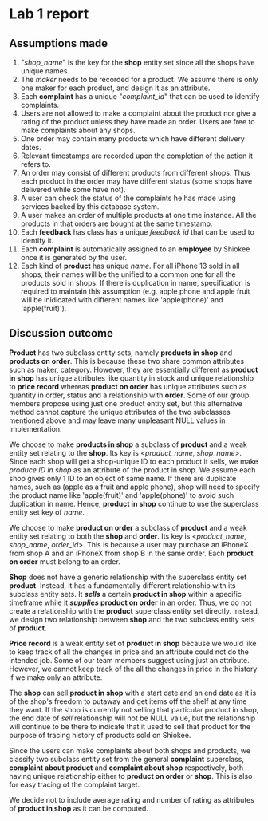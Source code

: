 # Lab 1 report

## Assumptions made
1. "*shop_name*" is the key for the **shop** entity set since all the shops have unique names.
2. The *maker* needs to be recorded for a product. We assume there is only one maker for each product, and design it as an attribute.
3. Each **complaint** has a unique "*complaint_id*" that can be used to identify complaints.
4. Users are not allowed to make a complaint about the product nor give a rating of the product unless they have made an order. Users are free to make complaints about any shops.
5. One order may contain many products which have different delivery dates.
6. Relevant timestamps are recorded upon the completion of the action it refers to.
7. An order may consist of different products from different shops. Thus each product in the order may have different status (some shops have delivered while some have not).
8. A user can check the status of the complaints he has made using services backed by this database system.
9. A user makes an order of multiple products at one time instance. All the products in that orders are bought at the same timestamp.
10. Each **feedback** has class has a unique *feedback id* that can be used to identify it.
11. Each **complaint** is automatically assigned to an **employee** by Shiokee once it is generated by the user.
12. Each kind of **product** has unique *name*. For all iPhone 13 sold in all shops, their names will be the unified to a common one for all the products sold in shops. If there is duplication in name, specification is required to maintain this assumption (e.g. apple phone and apple fruit will be inidicated with different names like 'apple(phone)' and 'apple(fruit)').

## Discussion outcome

**Product** has two subclass entity sets, namely **products in shop** and **products on order**. This is because these two share common attributes such as maker, category. However, they are essentially different as **product in shop** has unique attributes like quantity in stock and unique relationship to **price record** whereas **product on order** has unique attributes such as quantity in order, status and a relationship with **order**. Some of our group members propose using just one product entity set, but this alternative method cannot capture the unique attributes of the two subclasses mentioned above and may leave many unpleasant NULL values in implementation.

We choose to make **products in shop** a subclass of **product** and a weak entity set relating to the **shop**. Its key is <*product_name*, *shop_name*>. Since each shop will get a shop-unique ID to each product it sells,  we make *produce ID in shop* as an attribute of the product in shop. We assume each shop gives only 1 ID to an object of same name. If there are duplicate names, such as (apple as a fruit and apple phone), shop will need to specify the product name like 'apple(fruit)' and 'apple(phone)' to avoid such duplication in name. Hence, **product in shop** continue to use the superclass entity set key of *name*. 

We choose to make **product on order** a subclass of **product** and a weak entity set relating to both the **shop** and **order**. Its key is <*product_name*, *shop_name*, *order_id*>. This is because a user may purchase an iPhoneX from shop A and an iPhoneX from shop B in the same order. Each **product on order** must belong to an order.

**Shop** does not have a generic relationship with the superclass entity set **product**. Instead, it has a fundamentally different relationship with its subclass entity sets. It  ***sells*** a certain **product in shop** within a specific timeframe while it ***supplies*** **product on order** in an order. Thus, we do not create a relationship with the **product** superclass entity set directly. Instead, we design two relationship between **shop** and the two subclass entity sets of **product**.

**Price record** is a weak entity set of **product in shop** because we would like to keep track of all the changes in price and an attribute could not do the intended job. Some of our team members suggest using just an attribute. However, we cannot keep track of the all the changes in price in the history if we make only an attribute.

The **shop** can sell **product in shop** with a start date and an end date as it is of the shop's freedom to putaway and get items off the shelf at any time they want. If the shop is currently not selling that particular product in shop, the end date of *sell* relationship will not be NULL value, but the relationship will continue to be there to indicate that it used to sell that product for the purpose of tracing history of products sold on Shiokee.

Since the users can make complaints about both shops and products, we classify two subclass entity set from the general **complaint** superclass, **complaint about product** and **complaint about shop** respectively, both having unique relationship either to **product on order** or **shop**. This is also for easy tracing of the complaint target.

We decide not to include average rating and number of rating as attributes of **product in shop** as it can be computed.
